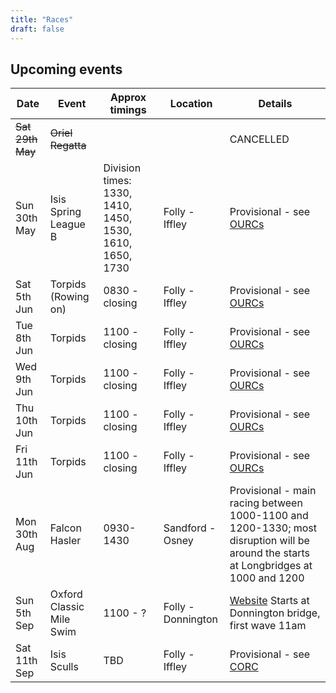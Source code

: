 ```yaml
---
title: "Races"
draft: false
---
```


## Upcoming events

| Date | Event | Approx timings | Location | Details |
| - | - | - | - | - | 
| ~~Sat 29th May~~ | ~~Oriel Regatta~~ | | | CANCELLED |
| Sun 30th May | Isis Spring League B | Division times: 1330, 1410, 1450, 1530, 1610, 1650, 1730 | Folly - Iffley | Provisional - see [OURCs](https://ourcs.co.uk/) |
| Sat 5th Jun | Torpids (Rowing on) | 0830 - closing | Folly - Iffley | Provisional - see [OURCs](https://ourcs.co.uk/) |
| Tue 8th Jun | Torpids | 1100 - closing | Folly - Iffley | Provisional - see [OURCs](https://ourcs.co.uk/) |
| Wed 9th Jun | Torpids | 1100 - closing | Folly - Iffley | Provisional - see [OURCs](https://ourcs.co.uk/) |
| Thu 10th Jun | Torpids | 1100 - closing | Folly - Iffley | Provisional - see [OURCs](https://ourcs.co.uk/) |
| Fri 11th Jun | Torpids | 1100 - closing | Folly - Iffley | Provisional - see [OURCs](https://ourcs.co.uk/) |
| Mon 30th Aug | Falcon Hasler | 0930-1430 | Sandford - Osney | Provisional - main racing between 1000-1100 and 1200-1330; most disruption will be around the starts at Longbridges at 1000 and 1200 |
| Sun 5th Sep | Oxford Classic Mile Swim | 1100 - ? | Folly - Donnington | [Website](https://www.swimoxford.co.uk/event-1mile-2021.php) Starts at Donnington bridge, first wave 11am |
| Sat 11th Sep | Isis Sculls | TBD | Folly - Iffley | Provisional - see [CORC](http://oxfordrowingclub.org.uk/isis-sculls/) |
